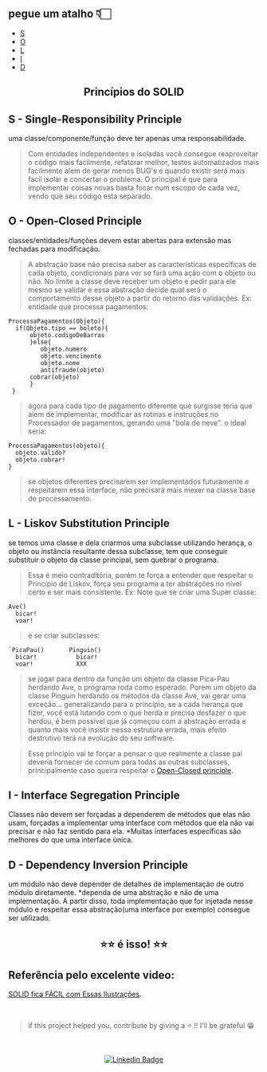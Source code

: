  <h2> pegue um atalho 👇🏻</h2>   
 
- [S](#s---single-responsibility-principle)
- [O](#o---open-closed-principle)
- [L](#l---liskov-substitution-principle)   
- [I](#i---interface-segregation-principle)      
- [D](#d---dependency-inversion-principle)   


<h2 align="center">Princípios do SOLID</h2>   
   
   ## S - Single-Responsibility Principle      
   uma classe/componente/função deve ter apenas uma responsabilidade.
   > Com entidades independentes e isoladas você consegue reaproveitar o código mais facilmente, refatorar melhor, testes automatizados mais facilmente alem de gerar menos BUG's e quando existir será mais facil isolar e concertar o problema.
   > O principal é que para implementar coisas novas basta focar num escopo de cada vez, vendo que seu código esta separado.   
   
   ## O - Open-Closed Principle   
   classes/entidades/funções devem estar abertas para extensão mas fechadas para modificação.
   > A abstração base não precisa saber as características especificas de cada objeto, condicionais para ver se fará uma ação com o objeto ou não. No limite a classe deve receber um objeto e pedir para ele mesmo se validar e essa abstração decide qual será o comportamento desse objeto a partir do retorno das validações.
   > Ex: entidade que processa pagamentos:
  
  ```
  ProcessaPagamentos(Objeto){      
    if(Objeto.tipo == boleto){     
        objeto.codigoDeBarras   
        }else{   
           objeto.numero   
           objeto.vencimento   
           objeto.nome
           antifraude(objeto)
        cobrar(objeto)
        }
   }
```   
> agora para cada tipo de pagamento diferente que surgisse teria que alem de implementar, modificar as rotinas e instruções no Processador de pagamentos, gerando uma "bola de neve".
o ideal seria:
```
ProcessaPagamentos(objeto){
  objeto.valido?
  objeto.cobrar!
}
```
>se objetos diferentes precisarem ser implementados futuramente  e respeitarem essa interface, não precisará mais mexer na classe base de processamento.

## L - Liskov Substitution Principle
se temos uma classe e dela criarmos uma subclasse utilizando herança, o objeto ou instância resultante dessa subclasse, tem que conseguir substituir o objeto da classe principal, sem quebrar o programa.
>Essa é meio contraditória, porém te força a entender que respeitar o Princípio de Liskov, força seu programa a ter abstrações no nível certo e ser mais consistente.
>Ex:
>Note que se criar uma Super classe:   
```
Ave()
  bicar!
  voar!
```
>e se criar subclasses:
```
`PicaPau()       Pinguin()
  bicar!           bicar!
  voar!            XXX  
```
> se jogar para dentro da função um objeto da classe Pica-Pau herdando Ave, o programa roda como esperado. Porem um objeto da classe Pinguin herdando os métodos da classe Ave, vai gerar uma exceção...
>generalizando para o principio, se a cada herança que fizer, você está lutando com o que herda e precisa desfazer o que herdou, é bem possível que já começou com a abstração errada e quanto mais você insistir nessa estrutura errada, mais efeito destrutivo terá na evolução do seu software.

>Esse principio vai te forçar a pensar o que realmente a classe pai deveria fornecer de comum para todas as outras subclasses, principalmente caso queira respeitar o [Open-Closed principle](#o---open-closed-principle).

## I - Interface Segregation Principle
Classes não devem ser forçadas a dependerem de métodos que elas não usam, forçadas a implementar uma interface com métodos que ela não vai precisar e não faz sentido para ela.
*Muitas interfaces específicas são melhores do que uma interface única.

## D - Dependency Inversion Principle
um módulo não deve depender de detalhes de implementação de outro módulo diretamente.
*dependa de uma abstração e não de uma implementação.
A partir disso, toda implementação que for injetada nesse módulo e respeitar essa abstração(uma interface por exemplo) consegue ser utilizado.
   
      
      
<h2 align="center">⭐️⭐️ é isso! ⭐️⭐️</h2> 

## Referência pelo excelente video:
[SOLID fica FÁCIL com Essas Ilustrações](https://www.youtube.com/watch?v=6SfrO3D4dHM&ab_channel=FilipeDeschamps).

</br>

>if this project helped you, contribute by giving a ⭐ !! I'll be grateful 😁      

</br>   
<div align="center">   
  
   [![Linkedin Badge](https://img.shields.io/badge/-weslei%20tiago-292929?style=flat-square&logo=Linkedin&logoColor=white&link=https://www.linkedin.com/in/weslei-tiago-53b47a208/)](https://www.linkedin.com/in/weslei-tiago-53b47a208/)   
  
   </div>
